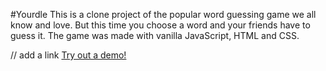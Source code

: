 #Yourdle
This is a clone project of the popular word guessing game we all know and love. But this time you choose a word and your friends have to guess it. The game was made with vanilla JavaScript, HTML and CSS.

// add a link
[Try out a demo!](https://hattaliahmed.github.io/Yourdle/)
